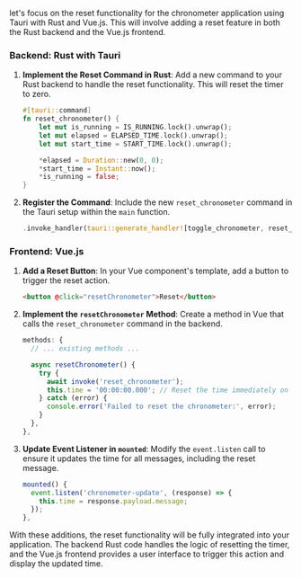 let's focus on the reset functionality for the chronometer application using Tauri with Rust and Vue.js. This will involve adding a reset feature in both the Rust backend and the Vue.js frontend.

### Backend: Rust with Tauri

1. **Implement the Reset Command in Rust**:
   Add a new command to your Rust backend to handle the reset functionality. This will reset the timer to zero.

   ```rust
   #[tauri::command]
   fn reset_chronometer() {
       let mut is_running = IS_RUNNING.lock().unwrap();
       let mut elapsed = ELAPSED_TIME.lock().unwrap();
       let mut start_time = START_TIME.lock().unwrap();

       *elapsed = Duration::new(0, 0);
       *start_time = Instant::now();
       *is_running = false;
   }
   ```

2. **Register the Command**:
   Include the new `reset_chronometer` command in the Tauri setup within the `main` function.

   ```rust
   .invoke_handler(tauri::generate_handler![toggle_chronometer, reset_chronometer])
   ```

### Frontend: Vue.js

1. **Add a Reset Button**:
   In your Vue component's template, add a button to trigger the reset action.

   ```html
   <button @click="resetChronometer">Reset</button>
   ```

2. **Implement the `resetChronometer` Method**:
   Create a method in Vue that calls the `reset_chronometer` command in the backend.

   ```javascript
   methods: {
     // ... existing methods ...

     async resetChronometer() {
       try {
         await invoke('reset_chronometer');
         this.time = '00:00:00.000'; // Reset the time immediately on the frontend
       } catch (error) {
         console.error('Failed to reset the chronometer:', error);
       }
     },
   },
   ```

3. **Update Event Listener in `mounted`**:
   Modify the `event.listen` call to ensure it updates the time for all messages, including the reset message.

   ```javascript
   mounted() {
     event.listen('chronometer-update', (response) => {
       this.time = response.payload.message;
     });
   },
   ```

With these additions, the reset functionality will be fully integrated into your application. The backend Rust code handles the logic of resetting the timer, and the Vue.js frontend provides a user interface to trigger this action and display the updated time.